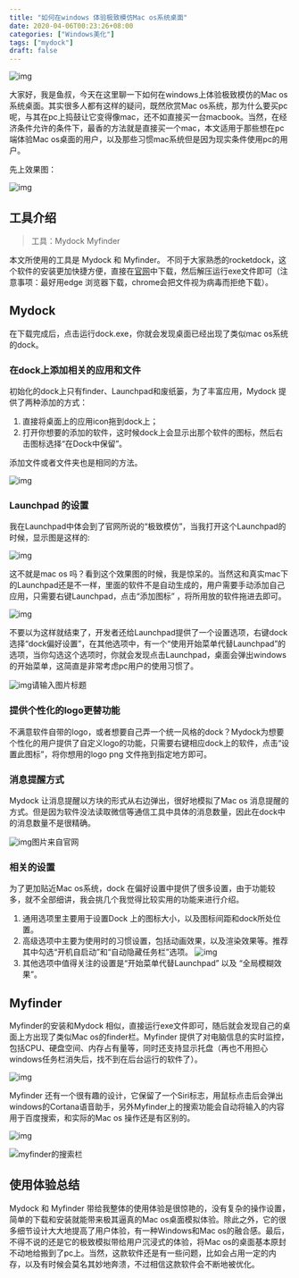 ```yaml
---
title: "如何在windows 体验极致模仿Mac os系统桌面"
date: 2020-04-06T00:23:26+08:00
categories: ["Windows美化"]
tags: ["mydock"]
draft: false
---
```


![img](https://cdn.sspai.com/2020/04/06/31487db0bb60db90a4640f623c417063.jpg?imageMogr2/quality/95/thumbnail/!1420x708r/gravity/Center/crop/1420x708/interlace/1)

大家好，我是鱼叔，今天在这里聊一下如何在windows上体验极致模仿的Mac os 系统桌面。其实很多人都有这样的疑问，既然欣赏Mac os系统，那为什么要买pc呢，与其在pc上捣鼓让它变得像mac，还不如直接买一台macbook。当然，在经济条件允许的条件下，最香的方法就是直接买一个mac，本文适用于那些想在pc端体验Mac os桌面的用户，以及那些习惯mac系统但是因为现实条件使用pc的用户。

<!--more-->

先上效果图：

![img](https://image-1301586523.cos.ap-shanghai.myqcloud.com/20200405200214.png)

## 工具介绍

> 工具：Mydock Myfinder

本文所使用的工具是 Mydock 和 Myfinder。 不同于大家熟悉的rocketdock，这个软件的安装更加快捷方便，直接在[官网](https://www.mydockfinder.com/)中下载，然后解压运行exe文件即可（注意事项：最好用edge 浏览器下载，chrome会把文件视为病毒而拒绝下载）。

## Mydock

在下载完成后，点击运行dock.exe，你就会发现桌面已经出现了类似mac os系统的dock。

### 在dock上添加相关的应用和文件

初始化的dock上只有finder、Launchpad和废纸篓，为了丰富应用，Mydock 提供了两种添加的方式：

1. 直接将桌面上的应用icon拖到dock上；
2. 打开你想要的添加的软件，这时候dock上会显示出那个软件的图标，然后右击图标选择“在Dock中保留”。

添加文件或者文件夹也是相同的方法。

![img](https://image-1301586523.cos.ap-shanghai.myqcloud.com/20200405201247.png)

### Launchpad 的设置

我在Launchpad中体会到了官网所说的“极致模仿”，当我打开这个Launchpad的时候，显示图是这样的:

![img](https://image-1301586523.cos.ap-shanghai.myqcloud.com/20200405201648.png)

这不就是mac os 吗？看到这个效果图的时候，我是惊呆的。当然这和真实mac下的Launchpad还是不一样，里面的软件不是自动生成的，用户需要手动添加自己应用，只需要右键Launchpad，点击“添加图标” ，将所用放的软件拖进去即可。

![img](https://image-1301586523.cos.ap-shanghai.myqcloud.com/20200405201936.png)

不要以为这样就结束了，开发者还给Launchpad提供了一个设置选项，右键dock选择“dock偏好设置”，在其他选项中，有一个“使用开始菜单代替Launchpad”的选项，当你勾选这个选项时，你就会发现点击Launchpad，桌面会弹出windows的开始菜单，这简直是非常考虑pc用户的使用习惯了。

![img](https://cdn.sspai.com/2020/04/06/dc2ca271af8041cea3c4a6b3bcc22cac.gif)请输入图片标题

### 提供个性化的logo更替功能

不满意软件自带的logo，或者想要自己弄一个统一风格的dock？Mydock为想要个性化的用户提供了自定义logo的功能，只需要右键相应dock上的软件，点击“设置此图标”，将你想用的logo png 文件拖到指定地方即可。

### 消息提醒方式

Mydock 让消息提醒以方块的形式从右边弹出，很好地模拟了Mac os 消息提醒的方式。但是因为软件没法读取微信等通信工具中具体的消息数量，因此在dock中的消息数量不是很精确。

![img](https://cdn.sspai.com/2020/04/05/16c5592ef2f437f6cdcc0dcde1baf3f4.jpg)图片来自官网

### 相关的设置

为了更加贴近Mac os系统，dock 在偏好设置中提供了很多设置，由于功能较多，就不全部细讲，我会挑几个我觉得比较实用的功能来进行介绍。

1. 通用选项里主要用于设置Dock 上的图标大小，以及图标间距和dock所处位置。
2. 高级选项中主要为使用时的习惯设置，包括动画效果，以及渲染效果等。推荐其中勾选“开机自启动”和“自动隐藏任务栏”选项。 ![img](https://image-1301586523.cos.ap-shanghai.myqcloud.com/20200405204356.png)
3. 其他选项中值得关注的设置是“开始菜单代替Launchpad” 以及 “全局模糊效果”。

## Myfinder

Myfinder的安装和Mydock 相似，直接运行exe文件即可，随后就会发现自己的桌面上方出现了类似Mac os的finder栏。Myfinder 提供了对电脑信息的实时监控，包括CPU、硬盘空间、内存占有量等，同时还支持显示托盘（再也不用担心windows任务栏消失后，找不到在后台运行的软件了）。

![img](https://image-1301586523.cos.ap-shanghai.myqcloud.com/20200405231634.png)

Myfinder 还有一个很有趣的设计，它保留了一个Siri标志，用鼠标点击后会弹出windows的Cortana语音助手，另外Myfinder上的搜索功能会自动将输入的内容用于百度搜索，和实际的Mac os 操作还是有区别的。

![img](https://image-1301586523.cos.ap-shanghai.myqcloud.com/20200405232502.png)

![myfinder的搜索栏](https://image-1301586523.cos.ap-shanghai.myqcloud.com/20200405232638.png)

## 使用体验总结

Mydock 和 Myfinder 带给我整体的使用体验是很惊艳的，没有复杂的操作设置，简单的下载和安装就能带来极其逼真的Mac os桌面模拟体验。除此之外，它的很多细节设计大大地提高了用户体验，有一种Windows和Mac os的融合感。最后，不得不说的还是它的极致模拟带给用户沉浸式的体验，将Mac os的桌面基本原封不动地给搬到了pc上。当然，这款软件还是有一些问题，比如会占用一定的内存，以及有时候会莫名其妙地奔溃，不过相信这款软件会不断地被优化。